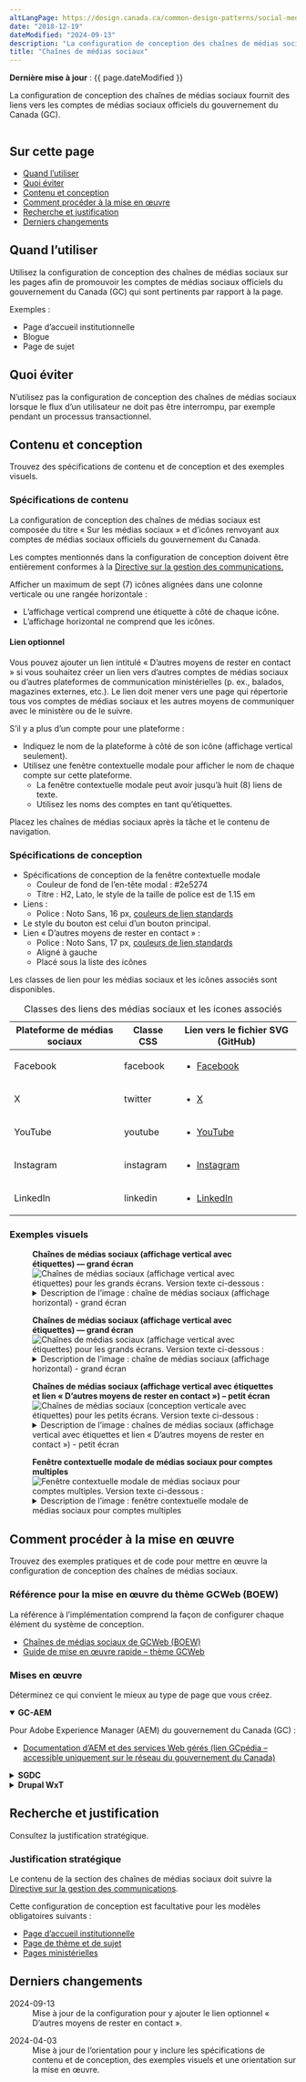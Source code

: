 ```yaml
---
altLangPage: https://design.canada.ca/common-design-patterns/social-media-channels.html
date: "2018-12-19"
dateModified: "2024-09-13"
description: "La configuration de conception des chaînes de médias sociaux fournit des liens vers les comptes de médias sociaux officiels du gouvernement du Canada sur diverses plateformes de médias sociaux."
title: "Chaînes de médias sociaux"
---
```


<p><strong>Dernière mise à jour</strong>&nbsp;: {{ page.dateModified }}</p>
<p>La configuration de conception des chaînes de médias sociaux fournit des liens vers les comptes de médias sociaux officiels du gouvernement du Canada (GC).</p>
<div class="pattern-demo mrgn-tp-lg mrgn-bttm-xl"><img src="/images/social-media-vertical-mask-fr.png" class="img-responsive" alt="" /></div>
<section>
  <h2>Sur cette page</h2>
  <ul>
    <li><a href="#utiliser">Quand l’utiliser</a></li>
    <li><a href="#eviter">Quoi éviter</a></li>
    <li><a href="#contenu">Contenu et conception</a></li>
    <li><a href="#œuvre">Comment procéder à la mise en œuvre</a></li>
    <li><a href="#recherche">Recherche et justification</a></li>
    <li><a href="#changements">Derniers changements</a></li>
  </ul>
</section>
<section id="utiliser">
  <h2>Quand l’utiliser</h2>
  <p>Utilisez la configuration de conception des chaînes de médias sociaux sur les pages afin de promouvoir les comptes de médias sociaux officiels du gouvernement du Canada (GC) qui sont pertinents par rapport à la page.</p>
  <p>Exemples&nbsp;:</p>
  <ul>
    <li>Page d’accueil institutionnelle</li>
    <li>Blogue</li>
    <li>Page de sujet</li>
  </ul>
</section>
<section id="eviter">
  <h2>Quoi éviter</h2>
  <p>N’utilisez pas la configuration de conception des chaînes de médias sociaux lorsque le flux d’un utilisateur ne doit pas être interrompu, par exemple pendant un processus transactionnel.</p>
</section>
<section id="contenu">
  <h2>Contenu et conception</h2>
  <p>Trouvez des spécifications de contenu et de conception et des exemples visuels.</p>
  <h3>Spécifications de contenu</h3>
  <p>La configuration de conception des chaînes de médias sociaux est composée du titre «&nbsp;Sur les médias sociaux&nbsp;» et d’icônes renvoyant aux comptes de médias sociaux officiels du gouvernement du Canada.</p>
  <p>Les comptes mentionnés dans la configuration de conception doivent être entièrement conformes à la <a href="https://www.tbs-sct.canada.ca/pol/doc-fra.aspx?id=30682">Directive sur la gestion des communications.</a></p>
  <p>Afficher un maximum de sept (7) icônes alignées dans une colonne verticale ou une rangée horizontale&nbsp;:</p>
  <ul>
    <li>L’affichage vertical comprend une étiquette à côté de chaque icône.</li>
    <li>L’affichage horizontal ne comprend que les icônes.</li>
  </ul>
  <h4>Lien optionnel</h4>
  <p>Vous pouvez ajouter un lien intitulé « D’autres moyens de rester en contact » si vous souhaitez créer un lien vers d’autres comptes de médias sociaux ou d’autres plateformes de communication ministérielles (p. ex., balados, magazines externes, etc.). Le lien doit mener vers une page qui répertorie tous vos comptes de médias sociaux et les autres moyens de communiquer avec le ministère ou de le suivre.</p>

  <p>S’il y a plus d’un compte pour une plateforme&nbsp;:</p>
  <ul>
    <li>Indiquez le nom de la plateforme à côté de son icône (affichage vertical seulement).</li>
    <li>Utilisez une fenêtre contextuelle modale pour afficher le nom de chaque compte sur cette plateforme.
      <ul>
        <li>La fenêtre contextuelle modale peut avoir jusqu’à huit (8) liens de texte.</li>
        <li>Utilisez les noms des comptes en tant qu’étiquettes.</li>
      </ul>
    </li>
  </ul>
  <p>Placez les chaînes de médias sociaux après la tâche et le contenu de navigation.</p>
  <h3>Spécifications de conception</h3>
  <ul>
    <li>Spécifications de conception de la fenêtre contextuelle modale
      <ul>
        <li>Couleur de fond de l’en-tête modal&nbsp;: #2e5274</li>
        <li>Titre&nbsp;: H2, Lato, le style de la taille de police est de 1.15 em</li>
      </ul>
    </li>
    <li>Liens&nbsp;:
      <ul>
        <li>Police&nbsp;: Noto Sans, 16 px, <a href="https://conception.canada.ca/styles/couleurs.html">couleurs de lien standards</a></li>
      </ul>
    </li>
    <li>Le style du bouton est celui d’un bouton principal.</li>
     <li>Lien « D’autres moyens de rester en contact »&nbsp;:
        <ul>
            <li>Police&nbsp;: Noto Sans, 17 px, <a href="https://conception.canada.ca/styles/couleurs.html">couleurs de lien standards</a></li>
            <li>Aligné à gauche</li>
            <li>Placé sous la liste des icônes</li>
        </ul>
      </li>
  </ul>
  <p>Les classes de lien pour les médias sociaux et les icônes associés sont disponibles.</p>
  <div class="row mrgn-tp-lg">
    <div class="col-md-8">
      <div class="panel panel-default">
        <table class="table table-striped" id="social-media" aria-live="polite">
          <caption class="wb-inv">
          Classes des liens des médias sociaux et les icones associés
          </caption>
          <thead>
            <tr>
              <th class="col-md-4">Plateforme de médias sociaux</th>
              <th class="col-md-4">Classe CSS</th>
              <th class="col-md-4">Lien vers le fichier SVG (GitHub)</th>
            </tr>
          </thead>
          <tbody>
            <tr>
              <td>Facebook</td>
              <td><p>facebook</p></td>
              <td class="text-center"><div class="provisional gc-followus">
                  <ul class="list-inline">
                    <li><a href="https://github.com/wet-boew/GCWeb/blob/master/components/gc-follow-us/assets/facebook.svg" class="facebook"><span class="wb-inv">Facebook</span></a></li>
                  </ul>
                </div></td>
            </tr>
            <tr>
              <td>X</td>
              <td><p>twitter</p></td>
              <td class="text-center"><div class="provisional gc-followus">
                  <ul class="list-inline">
                    <li><a href="https://github.com/wet-boew/GCWeb/blob/master/components/gc-follow-us/assets/twitter.svg" class="twitter"><span class="wb-inv">X</span></a></li>
                  </ul>
                </div></td>
            </tr>
            <tr>
              <td>YouTube</td>
              <td><p>youtube</p></td>
              <td class="text-center"><div class="provisional gc-followus">
                  <ul class="list-inline">
                    <li><a href="https://github.com/wet-boew/GCWeb/blob/master/components/gc-follow-us/assets/youtube.svg" class="youtube"><span class="wb-inv">YouTube</span></a></li>
                  </ul>
                </div></td>
            </tr>
            <tr>
              <td>Instagram</td>
              <td>instagram</td>
              <td class="text-center"><div class="provisional gc-followus">
                  <ul class="list-inline">
                    <li><a href="https://github.com/wet-boew/GCWeb/blob/master/components/gc-follow-us/assets/instagram.svg" class="instagram"><span class="wb-inv">Instagram</span></a></li>
                  </ul>
                </div></td>
            </tr>
            <tr>
              <td>LinkedIn</td>
              <td><p>linkedin</p></td>
              <td class="text-center"><div class="provisional gc-followus">
                  <ul class="list-inline">
                    <li><a href="https://github.com/wet-boew/GCWeb/blob/master/components/gc-follow-us/assets/linkedin.svg" class="linkedin"><span class="wb-inv">LinkedIn</span></a></li>
                  </ul>
                </div></td>
            </tr>
          </tbody>
        </table>
      </div>
    </div>
  </div>
  <h3>Exemples visuels</h3>
  <div class="pattern-demo mrgn-tp-md mrgn-bttm-md">
    <figure class="mrgn-tp-md mrgn-bttm-lg">
      <figcaption><b>Chaînes de médias sociaux (affichage vertical avec étiquettes) — grand écran</b></figcaption>
      <img src="/images/social-media-vertical-mask-fr.png" class="img-responsive" alt="Chaînes de médias sociaux (affichage vertical avec étiquettes) pour les grands écrans. Version texte ci-dessous&nbsp;:" />
      <details>
        <summary class="wb-toggle" data-toggle='{"print":"on"}'>Description de l’image&nbsp;: chaîne de médias sociaux (affichage horizontal) - grand écran</summary>
        <p>Les liens vers les chaînes de médias sociaux apparaissent avec le titre «&nbsp;Sur les médias sociaux&nbsp;». On trouve sous le titre une liste horizontale avec les icônes et les étiquettes associées&nbsp;:</p>
        <ul>
          <li>Icône de Facebook suivie du texte de l’espace réservé NomPageFacebook</li>
          <li>Icône de X suivie du texte de l’espace réservé @CompteX</li>
          <li>Icône de YouTube suivie du texte de l’espace réservé NomYouTube</li>
          <li>Icône d’Instagram suivie du texte de l’espace réservé NomInstagram</li>
          <li>Icône de LinkedIn suivie du texte de l’espace réservé NomLinkedIn</li>
        </ul>
      </details>
    </figure>
  </div>
  <div class="pattern-demo mrgn-tp-md mrgn-bttm-md">
    <figure class="mrgn-tp-md mrgn-bttm-lg">
      <figcaption><b>Chaînes de médias sociaux (affichage vertical avec étiquettes) — grand écran</b></figcaption>
      <img src="/images/social-media-horizontal-mask-fr.png" class="img-responsive" alt="Chaînes de médias sociaux (affichage vertical avec étiquettes) pour les grands écrans. Version texte ci-dessous&nbsp;:" />
      <details>
        <summary class="wb-toggle" data-toggle='{"print":"on"}'>Description de l’image&nbsp;: chaîne de médias sociaux (affichage horizontal) - grand écran</summary>
        <p>Les liens vers les chaînes de médias sociaux apparaissent avec le titre «&nbsp;Sur les médias sociaux&nbsp;».  On trouve sous le titre une liste horizontale avec les icônes associées, mais sans les étiquettes&nbsp;:</p>
        <ul>
          <li>Facebook</li>
          <li>X</li>
          <li>Youtube</li>
          <li>Instagram</li>
          <li>LinkedIn</li>
        </ul>
      </details>
    </figure>
  </div>
  <div class="pattern-demo mrgn-tp-md mrgn-bttm-md">
    <figure class="mrgn-tp-md mrgn-bttm-lg">
      <figcaption><b>Chaînes de médias sociaux (affichage vertical avec étiquettes et lien « D’autres moyens de rester en contact ») – petit écran</b></figcaption>
      <img src="../images/social-media-vertical-fr-sm.png" class="img-responsive" alt="Chaînes de médias sociaux (conception verticale avec étiquettes) pour les petits écrans. Version texte ci-dessous&nbsp;:" />
      <details>
        <summary class="wb-toggle" data-toggle='{"print":"on"}'>Description de l’image&nbsp;: chaînes de médias sociaux (affichage vertical avec étiquettes et lien « D’autres moyens de rester en contact ») - petit écran</summary>
        <p>Les liens vers les chaînes de médias sociaux apparaissent avec le titre «&nbsp;Sur les médias sociaux&nbsp;». Les liens sont organisés dans une liste à puces avec les icônes et les étiquettes associées&nbsp;:</p>
        <ul>
          <li>Icône de Facebook suivie du texte de l’espace réservé NomPageFacebook</li>
          <li>Icône de X suivie du texte de l’espace réservé @CompteX</li>
          <li>Icône de YouTube suivie du texte de l’espace réservé NomYouTube</li>
          <li>Icône d’Instagram suivie du texte de l’espace réservé NomInstagram</li>
          <li>Icône de LinkedIn suivie du texte de l’espace réservé NomLinkedIn</li>
        </ul>
        <p>Sous les icônes se trouve un lien intitulé : D’autres moyens de rester en contact</p>
      </details>
    </figure>
  </div>
  <div class="pattern-demo mrgn-tp-md mrgn-bttm-md">
    <figure class="mrgn-tp-md mrgn-bttm-lg">
      <figcaption><b>Fenêtre contextuelle modale de médias sociaux pour comptes multiples</b></figcaption>
      <img src="../images/social-media-lightbox-fr.png" class="img-responsive" alt="Fenêtre contextuelle modale de médias sociaux pour comptes multiples. Version texte ci-dessous&nbsp;:" />
      <details>
        <summary class="wb-toggle" data-toggle='{"print":"on"}'>Description de l’image&nbsp;: fenêtre contextuelle modale de médias sociaux pour comptes multiples</summary>
        <p>Une fenêtre contextuelle superposée pour afficher de multiples comptes Facebook. Un titre indique la plateforme de médias sociaux, tandis que deux liens intitulés [Titre du premier compte Facebook] et [Titre du deuxième compte Facebook] se trouvent en dessous. La fenêtre modale est dotée d’un bouton de fermeture et d’un X dans le coin pour fermer la composante modale.</p>
      </details>
    </figure>
  </div>
</section>
<section id="œuvre">
  <h2>Comment procéder à la mise en œuvre</h2>
  <p>Trouvez des exemples pratiques et de code pour mettre en œuvre la configuration de conception des chaînes de médias sociaux.</p>
  <h3>Référence pour la mise en œuvre du thème GCWeb (BOEW)</h3>
  <p>La référence à l’implémentation comprend la façon de configurer chaque élément du système de conception.</p>
  <ul>
    <li><a href="https://wet-boew.github.io/GCWeb/components/gc-follow-us/gc-follow-us-fr.html">Chaînes de médias sociaux de GCWeb (BOEW)</a></li>
    <li><a href="https://wet-boew.github.io/GCWeb/docs/implementing-fr.html">Guide de mise en œuvre rapide – thème GCWeb</a></li>
  </ul>
  <h3>Mises en œuvre</h3>
  <p>Déterminez ce qui convient le mieux au type de page que vous créez.</p>
  <div class="row">
    <div class="col-md-8">
      <div class="wb-tabs mrgn-tp-lg">
        <div class="tabpanels">
          <details id="004" open="open">
            <summary><strong>GC-AEM</strong></summary>
            <p class="mrgn-tp-lg">Pour Adobe Experience Manager (AEM) du gouvernement du Canada (GC)&nbsp;:</p>
            <ul>
              <li><a href="https://www.gcpedia.gc.ca/wiki/Documentation_d%27AEM_sp%C3%A9cifique_au_GC_6.5">Documentation d’AEM et des services Web gérés (lien GCpédia – accessible uniquement sur le réseau du gouvernement du Canada)</a></li>
            </ul>
          </details>
          <details id="005">
            <summary><strong>SGDC</strong></summary>
            <p class="mrgn-tp-lg">Pour la Solution de gabarits à déploiement centralisé (SGDC)&nbsp;:</p>
            <ul>
              <li><a href="https://cenw-wscoe.github.io/sgdc-cdts/docs/index-fr.html">Documentation de la SGDC</a></li>
            </ul>
          </details>
          <details id="006">
            <summary><strong>Drupal WxT</strong></summary>
            <p class="mrgn-tp-lg">Pour Drupal WxT&nbsp;:</p>
            <ul>
              <li><a href="https://drupalwxt.github.io/">Documentation de Drupal WxT (en anglais seulement)</a></li>
            </ul>
          </details>
        </div>
      </div>
    </div>
  </div>
</section>
<section id="recherche">
  <h2>Recherche et justification</h2>
  <p>Consultez la justification stratégique.</p>
  <h3>Justification stratégique</h3>
  <p>Le contenu de la section des chaînes de médias sociaux doit suivre la <a href="https://www.tbs-sct.canada.ca/pol/doc-fra.aspx?id=30682">Directive sur la gestion des communications</a>.</p>
  <p>Cette configuration de conception est facultative pour les modèles obligatoires suivants&nbsp;:</p>
  <ul>
    <li><a href="https://conception.canada.ca/modeles-obligatoire/pages-profil-institutionnel.html">Page d’accueil institutionnelle</a></li>
    <li><a href="https://conception.canada.ca/modeles-obligatoire/theme-sujet.html">Page de thème et de sujet</a></li>
    <li><a href="https://conception.canada.ca/modeles-obligatoire/pages-profil-ministres.html">Pages ministérielles</a></li>
  </ul>
</section>
<section id="changements">
  <h2>Derniers changements</h2>
  <dl class="dl-horizontal">
     <dt>
      <time datetime="2024-04-03" class="link-muted">2024-09-13</time>
      </dt>
      <dd>Mise à jour de la configuration pour y ajouter le lien optionnel « D’autres moyens de rester en contact ».</dd>
    </dl>
    <dt>
      <time datetime="2024-04-03" class="link-muted">2024-04-03</time>
    </dt>
    <dd>Mise à jour de l’orientation pour y inclure les spécifications de contenu et de conception, des exemples visuels et une orientation sur la mise en œuvre.</dd>
  </dl>
</section>






